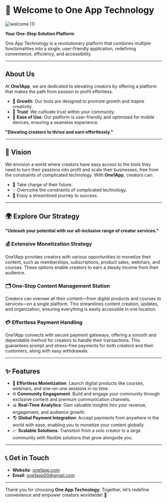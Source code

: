 # 👋 Welcome to One App Technology
![welcome (1)](https://github.com/user-attachments/assets/92b1050c-0064-48ae-9127-0e9c47a16afd)

**Your One-Stop Solution Platform**

One App Technology is a revolutionary platform that combines multiple functionalities into a single, user-friendly application, redefining convenience, efficiency, and accessibility.

---

## About Us

At **One1App**, we are dedicated to elevating creators by offering a platform that makes the path from passion to profit effortless. 

- 🚀 **Growth**: Our tools are designed to promote growth and inspire creativity.
- 🤝 **Trust**: We cultivate trust within your community.
- 📱 **Ease of Use**: Our platform is user-friendly and optimized for mobile devices, ensuring a seamless experience.

**"Elevating creators to thrive and earn effortlessly."**

---

## 🌟 Vision

We envision a world where creators have easy access to the tools they need to turn their passions into profit and scale their businesses, free from the constraints of complicated technology. With **One1App**, creators can:

- 🎯 Take charge of their future.
- 💡 Overcome the constraints of complicated technology.
- 🚀 Enjoy a streamlined journey to success.

---

## 🌍 Explore Our Strategy

**"Unleash your potential with our all-inclusive range of creator services."**

### 💰 Extensive Monetization Strategy
One1App provides creators with various opportunities to monetize their content, such as memberships, subscriptions, product sales, webinars, and courses. These options enable creators to earn a steady income from their audience.

### 🗂️ One-Stop Content Management Station
Creators can oversee all their content—from digital products and courses to services—on a single platform. This streamlines content creation, updates, and organization, ensuring everything is easily accessible in one location.

### 💳 Effortless Payment Handling
One1App connects with secure payment gateways, offering a smooth and dependable method for creators to handle their transactions. This guarantees prompt and stress-free payments for both creators and their customers, along with easy withdrawals.

---

## ✨ Features

- 💼 **Effortless Monetization**: Launch digital products like courses, webinars, and one-on-one sessions in no time.
- 🌐 **Community Engagement**: Build and engage your community through exclusive content and premium communication channels.
- 📊 **Real-Time Analytics**: Gain valuable insights into your revenue, engagement, and audience growth.
- 🌎 **Global Payment Integration**: Accept payments from anywhere in the world with ease, enabling you to monetize your content globally.
- 📈 **Scalable Solutions**: Transition from a solo creator to a large community with flexible solutions that grow alongside you.

---

## 📞 Get in Touch

- **Website**: [one1app.com](http://one1app.com)
- **Email**: one1app00@gmail.com

---

Thank you for choosing **One App Technology**. Together, let’s redefine convenience and empower creators worldwide! 🌟

